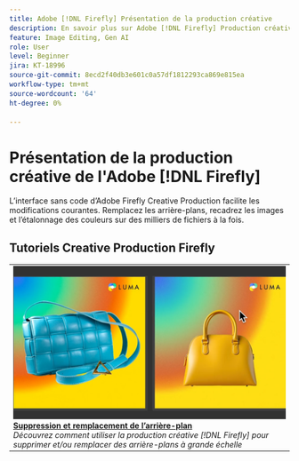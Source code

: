```yaml
---
title: Adobe [!DNL Firefly] Présentation de la production créative
description: En savoir plus sur Adobe [!DNL Firefly] Production créative
feature: Image Editing, Gen AI
role: User
level: Beginner
jira: KT-18996
source-git-commit: 8ecd2f40db3e601c0a57df1812293ca869e815ea
workflow-type: tm+mt
source-wordcount: '64'
ht-degree: 0%

---
```


# Présentation de la production créative de l&#39;Adobe [!DNL Firefly]

L’interface sans code d’Adobe Firefly Creative Production facilite les modifications courantes. Remplacez les arrière-plans, recadrez les images et l’étalonnage des couleurs sur des milliers de fichiers à la fois.

## Tutoriels Creative Production Firefly

<!-- COMMENT -->
<!-- CARDS

* https://experienceleague.adobe.com/fr/docs/creative-cloud-enterprise-learn/cce-learning-hub/fireflyoverview/firefly-tutorials/overview-of-firefly
  {title = Overview of Adobe Firefly}
  {description = Learn what you can create with Adobe Firefly}
  {image = https://experienceleague.adobe.com/fr/docs/creative-cloud-enterprise-learn/cce-learning-hub/fireflyoverview/media_11afa51a52fc9c6d940ee2b974589d4cd45cda4c7.png?width=400&format=webply&optimize=medium}
  {cta = View tutorial}

-->

<!-- END CARDS -->
<!-- END COMMENT -->

<table>
<tr>
   <td>
      <a href="background.md">
         <img alt="Suppression et remplacement de l’arrière-plan" src="../assets/creative-production-backgrounds.png" />
      </a>
      <div>
      <a href="background.md"><strong>Suppression et remplacement de l’arrière-plan</strong></a>
      </div>
      <em>Découvrez comment utiliser la production créative [!DNL Firefly] pour supprimer et/ou remplacer des arrière-plans à grande échelle</em>
      <br>
  </td>
  </tr>
  </table>